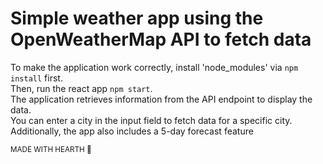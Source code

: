 # Simple weather app using the OpenWeatherMap API to fetch data
To make the application work correctly, install 'node_modules' via `npm install` first.<br>
Then, run the react app `npm start`.<br>
The application retrieves information from the API endpoint to display the data.<br>
You can enter a city in the input field to fetch data for a specific city.<br>
Additionally, the app also includes a 5-day forecast feature

<sub>MADE WITH HEARTH 🖤</sub>
